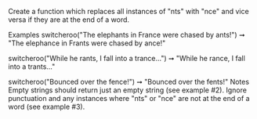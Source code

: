Create a function which replaces all instances of "nts" with "nce" and vice versa if they are at the end of a word.

Examples
switcheroo("The elephants in France were chased by ants!") ➞ "The elephance in Frants were chased by ance!"

switcheroo("While he rants, I fall into a trance...") ➞ "While he rance, I fall into a trants..."

switcheroo("Bounced over the fence!") ➞ "Bounced over the fents!"
Notes
Empty strings should return just an empty string (see example #2).
Ignore punctuation and any instances where "nts" or "nce" are not at the end of a word (see example #3).